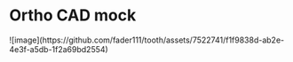<h1>Ortho CAD mock</h1>
![image](https://github.com/fader111/tooth/assets/7522741/f1f9838d-ab2e-4e3f-a5db-1f2a69bd2554)
